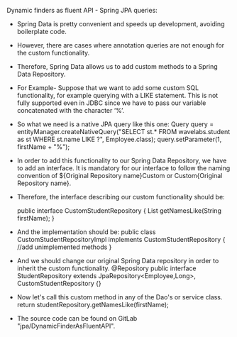 Dynamic finders as fluent API - Spring JPA queries:
* Spring Data is pretty convenient and speeds up development, avoiding boilerplate code.
* However, there are cases where annotation queries are not enough for the custom functionality.
* Therefore, Spring Data allows us to add custom methods to a Spring Data Repository.

* For Example- Suppose that we want to add some custom SQL functionality, for example querying with a LIKE statement. This is not fully supported even in JDBC since we have to pass our variable concatenated with the character ‘%’.

* So what we need is a native JPA query like this one:
	Query query = entityManager.createNativeQuery("SELECT st.* FROM wavelabs.student as st 		WHERE st.name LIKE ?", Employee.class);
	query.setParameter(1, firstName + "%");

* In order to add this functionality to our Spring Data Repository, we have to add an interface. It is mandatory for our interface to follow the naming convention of ${Original Repository name}Custom or Custom{Original Repository name}. 
* Therefore, the interface describing our custom functionality should be: 

	public interface CustomStudentRepository {
		List<Employee> getNamesLike(String firstName);
	}

* And the implementation should be:
	public class CustomStudentRepositoryImpl implements CustomStudentRepository { 
		//add unimplemented methods	
	}

* And we should change our original Spring Data repository in order to inherit the custom functionality.
	@Repository
	public interface StudentRepository extends JpaRepository<Employee,Long>, 			CustomStudentRepository {}

* Now let's call this custom method in any of the Dao's or service class.
	return studentRepository.getNamesLike(firstName);

* The source code can be found on GitLab "jpa/DynamicFinderAsFluentAPI".
